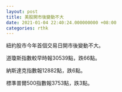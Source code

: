 ```yaml
---
layout: post
title: 美股開市後變動不大
date: 2021-01-04 22:40:24.000000000 +08:00
categories: rthk
---
```


紐約股市今年首個交易日開市後變動不大。

道瓊斯指數較早時報30539點，跌66點。

納斯達克指數報12882點，跌6點。

標準普爾500指數報3753點，跌3點。
